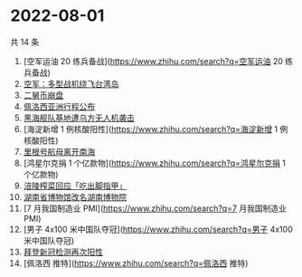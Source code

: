 # 2022-08-01

共 14 条

<!-- BEGIN -->
<!-- 最后更新时间 Mon Aug 01 2022 11:24:48 GMT+0800 (China Standard Time) -->

1. [空军运油 20 练兵备战](https://www.zhihu.com/search?q=空军运油 20 练兵备战)
1. [空军：多型战机绕飞台湾岛](https://www.zhihu.com/search?q=空军：多型战机绕飞台湾岛)
1. [二舅币崩盘](https://www.zhihu.com/search?q=二舅币崩盘)
1. [佩洛西亚洲行程公布](https://www.zhihu.com/search?q=佩洛西亚洲行程公布)
1. [黑海舰队基地遭乌方无人机袭击](https://www.zhihu.com/search?q=黑海舰队基地遭乌方无人机袭击)
1. [海淀新增 1 例核酸阳性](https://www.zhihu.com/search?q=海淀新增 1 例核酸阳性)
1. [里根号航母离开南海](https://www.zhihu.com/search?q=里根号航母离开南海)
1. [鸿星尔克捐 1 个亿款物](https://www.zhihu.com/search?q=鸿星尔克捐 1 个亿款物)
1. [涪陵榨菜回应「吃出脚指甲」](https://www.zhihu.com/search?q=涪陵榨菜回应「吃出脚指甲」)
1. [湖南省博物馆改名湖南博物院](https://www.zhihu.com/search?q=湖南省博物馆改名湖南博物院)
1. [7 月我国制造业 PMI](https://www.zhihu.com/search?q=7 月我国制造业 PMI)
1. [男子 4x100 米中国队夺冠](https://www.zhihu.com/search?q=男子 4x100 米中国队夺冠)
1. [拜登新冠检测再次阳性](https://www.zhihu.com/search?q=拜登新冠检测再次阳性)
1. [佩洛西 推特](https://www.zhihu.com/search?q=佩洛西 推特)

<!-- END -->
